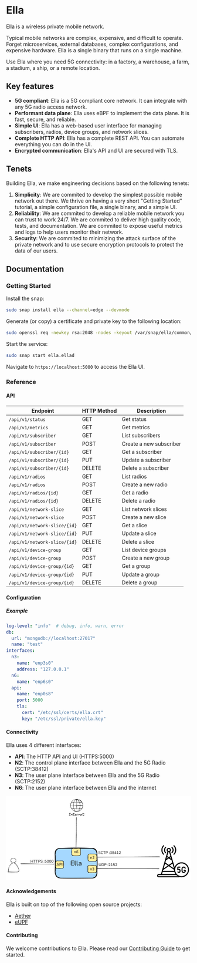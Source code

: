 # Ella

Ella is a wireless private mobile network.

Typical mobile networks are complex, expensive, and difficult to operate. Forget microservices, external databases, complex configurations, and expensive hardware. Ella is a single binary that runs on a single machine.

Use Ella where you need 5G connectivity: in a factory, a warehouse, a farm, a stadium, a ship, or a remote location.

## Key features

* **5G compliant**: Ella is a 5G compliant core network. It can integrate with any 5G radio access network.
* **Performant data plane**: Ella uses eBPF to implement the data plane. It is fast, secure, and reliable.
* **Simple UI**: Ella has a web-based user interface for managing subscribers, radios, device groups, and network slices.
* **Complete HTTP API**: Ella has a complete REST API. You can automate everything you can do in the UI.
* **Encrypted communication**: Ella's API and UI are secured with TLS.

## Tenets

Building Ella, we make engineering decisions based on the following tenets:
1. **Simplicity**: We are commited to develop the simplest possible mobile network out there. We thrive on having a very short "Getting Started" tutorial, a simple configuration file, a single binary, and a simple UI.
2. **Reliability**: We are commited to develop a reliable mobile network you can trust to work 24/7. We are commited to deliver high quality code, tests, and documentation. We are commited to expose useful metrics and logs to help users monitor their network.
3. **Security**: We are commited to minimizing the attack surface of the private network and to use secure encryption protocols to protect the data of our users.

## Documentation

### Getting Started

Install the snap:

```bash
sudo snap install ella --channel=edge --devmode
```

Generate (or copy) a certificate and private key to the following location:
```bash
sudo openssl req -newkey rsa:2048 -nodes -keyout /var/snap/ella/common/key.pem -x509 -days 1 -out /var/snap/ella/common/cert.pem -subj "/CN=example.com"
```

Start the service:
```bash
sudo snap start ella.ellad
```

Navigate to `https://localhost:5000` to access the Ella UI.

### Reference

#### API

| Endpoint                     | HTTP Method | Description             |
| ---------------------------- | ----------- | ----------------------- |
| `/api/v1/status`             | GET         | Get status              |
| `/api/v1/metrics`            | GET         | Get metrics             |
| `/api/v1/subscriber`         | GET         | List subscribers        |
| `/api/v1/subscriber`         | POST        | Create a new subscriber |
| `/api/v1/subscriber/{id}`    | GET         | Get a subscriber        |
| `/api/v1/subscriber/{id}`    | PUT         | Update a subscriber     |
| `/api/v1/subscriber/{id}`    | DELETE      | Delete a subscriber     |
| `/api/v1/radios`             | GET         | List radios             |
| `/api/v1/radios`             | POST        | Create a new radio      |
| `/api/v1/radios/{id}`        | GET         | Get a radio             |
| `/api/v1/radios/{id}`        | DELETE      | Delete a radio          |
| `/api/v1/network-slice`      | GET         | List network slices     |
| `/api/v1/network-slice`      | POST        | Create a new slice      |
| `/api/v1/network-slice/{id}` | GET         | Get a slice             |
| `/api/v1/network-slice/{id}` | PUT         | Update a slice          |
| `/api/v1/network-slice/{id}` | DELETE      | Delete a slice          |
| `/api/v1/device-group`       | GET         | List device groups      |
| `/api/v1/device-group`       | POST        | Create a new group      |
| `/api/v1/device-group/{id}`  | GET         | Get a group             |
| `/api/v1/device-group/{id}`  | PUT         | Update a group          |
| `/api/v1/device-group/{id}`  | DELETE      | Delete a group          |


#### Configuration

##### Example

```yaml
log-level: "info"  # debug, info, warn, error
db:
  url: "mongodb://localhost:27017"
  name: "test"
interfaces: 
  n3: 
    name: "enp3s0"
    address: "127.0.0.1"
  n6:
    name: "enp6s0"
  api:
    name: "enp0s8"
    port: 5000
    tls:
      cert: "/etc/ssl/certs/ella.crt"
      key: "/etc/ssl/private/ella.key"
```

#### Connectivity

Ella uses 4 different interfaces:

- **API**: The HTTP API and UI (HTTPS:5000)
- **N2**: The control plane interface between Ella and the 5G Radio (SCTP:38412)
- **N3**: The user plane interface between Ella and the 5G Radio (SCTP:2152)
- **N6**: The user plane interface between Ella and the internet

![alt text](connectivity.png)

#### Acknowledgements

Ella is built on top of the following open source projects:
- [Aether](https://aetherproject.org/)
- [eUPF](https://github.com/edgecomllc/eupf)

#### Contributing

We welcome contributions to Ella. Please read our [Contributing Guide](CONTRIBUTING.md) to get started.
